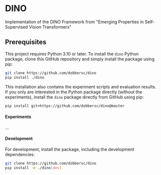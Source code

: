 # DINO

Implementation of the DINO Framework from "Emerging Properties in Self-Supervised Vision Transformers"

## Prerequisites

This project requires Python 3.10 or later.
To install the `dino` Python package, clone this GitHub repository and simply install the package using pip:

```bash
git clone https://github.com/dobbersc/dino
pip install ./dino
```

This installation also contains the experiment scripts and evaluation results.
If you only are interested in the Python package directly (without the experiments), install the `dino`
package directly from GitHub using pip:

```bash
pip install git+https://github.com/dobbersc/dino@master
```

#### Experiments

...

#### Development

For development, install the package, including the development dependencies:

```bash
git clone https://github.com/dobbersc/dino
pip install -e ./dino[dev]
```
